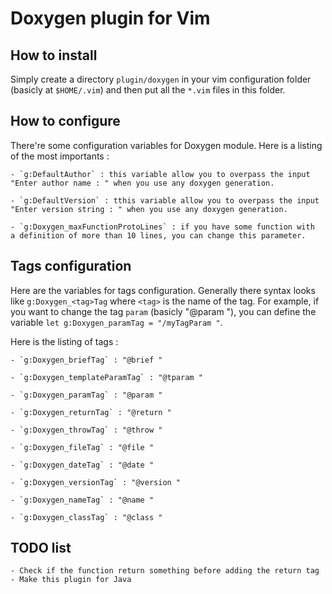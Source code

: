 # Doxygen plugin for Vim


## How to install

Simply create a directory `plugin/doxygen` in your vim configuration folder
(basicly at `$HOME/.vim`) and then put all the `*.vim` files in this folder.


## How to configure

There're some configuration variables for Doxygen module. Here is a listing
of the most importants :

    - `g:DefaultAuthor` : this variable allow you to overpass the input
    "Enter author name : " when you use any doxygen generation.

    - `g:DefaultVersion` : tthis variable allow you to overpass the input
    "Enter version string : " when you use any doxygen generation.

    - `g:Doxygen_maxFunctionProtoLines` : if you have some function with
    a definition of more than 10 lines, you can change this parameter.


## Tags configuration

Here are the variables for tags configuration. Generally there syntax looks
like `g:Doxygen_<tag>Tag` where `<tag>` is the name of the tag. For example,
if you want to change the tag `param` (basicly "@param "), you can define
the variable `let g:Doxygen_paramTag = "/myTagParam "`.

Here is the listing of tags :

    - `g:Doxygen_briefTag` : "@brief "

    - `g:Doxygen_templateParamTag` : "@tparam "

    - `g:Doxygen_paramTag` : "@param "

    - `g:Doxygen_returnTag` : "@return "

    - `g:Doxygen_throwTag` : "@throw "

    - `g:Doxygen_fileTag` : "@file "

    - `g:Doxygen_dateTag` : "@date "

    - `g:Doxygen_versionTag` : "@version "

    - `g:Doxygen_nameTag` : "@name "

    - `g:Doxygen_classTag` : "@class "


## TODO list

    - Check if the function return something before adding the return tag
    - Make this plugin for Java
